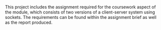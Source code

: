 This project includes the assignment required for the coursework aspect of the module, which consists of two versions of a client-server system using sockets. 
The requirements can be found within the assignment brief as well as the report produced.
